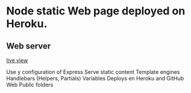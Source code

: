 # Node static Web page deployed on Heroku. 

## Web server

[live view](https://node-serv-web.herokuapp.com/)

Use y configuration of Express
Serve static content
Template engines
Handlebars (Helpers, Partials)
Variables
Deploys en Heroku and GitHub
Web Public folders
